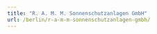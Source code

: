 ```yaml
---
title: "R. A. M. M. Sonnenschutzanlagen GmbH"
url: /berlin/r-a-m-m-sonnenschutzanlagen-gmbh/
---
```

